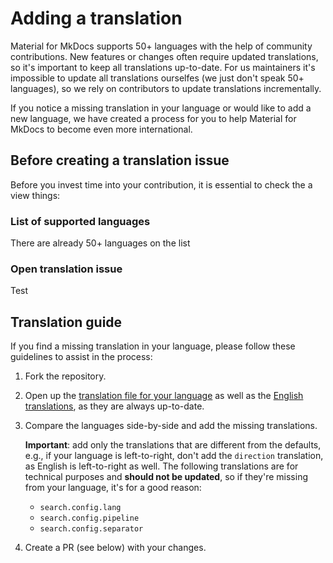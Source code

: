 # Adding a translation

Material for MkDocs supports 50+ languages with the help of community
contributions. New features or changes often require updated translations, so 
it's important to keep all translations up-to-date. For us maintainers it's 
impossible to update all translations ourselfes (we just don't speak 50+ 
languages), so we rely on contributors to update translations incrementally.

If you notice a missing translation in your language or would like to add a new 
language, we have created a process for you to help Material for MkDocs to 
become even more international.

## Before creating a translation issue

Before you invest time into your contribution, it is essential to check the a view things:

### List of supported languages

There are already 50+ languages on the list 

### Open translation issue

Test

## Translation guide




If you find a missing translation in your language, please follow these guidelines to assist in the process:

1.  Fork the repository.

2.  Open up the [translation file for your language] as well as the
    [English translations], as they are always up-to-date.
    
3.  Compare the languages side-by-side and add the missing translations.

    __Important__: add only the translations that are different from the 
    defaults, e.g., if your language is left-to-right, don't add the `direction` 
    translation, as English is left-to-right as well.
    The following translations are for technical purposes and __should not be 
    updated__, so if they're missing from your language, it's for a good reason:

    - `search.config.lang`
    - `search.config.pipeline`
    - `search.config.separator`

3.  Create a PR (see below) with your changes.

  [translation file for your language]: https://github.com/squidfunk/mkdocs-material/tree/master/src/partials/languages
  [English translations]: https://github.com/squidfunk/mkdocs-material/tree/master/src/partials/languages/en.html







